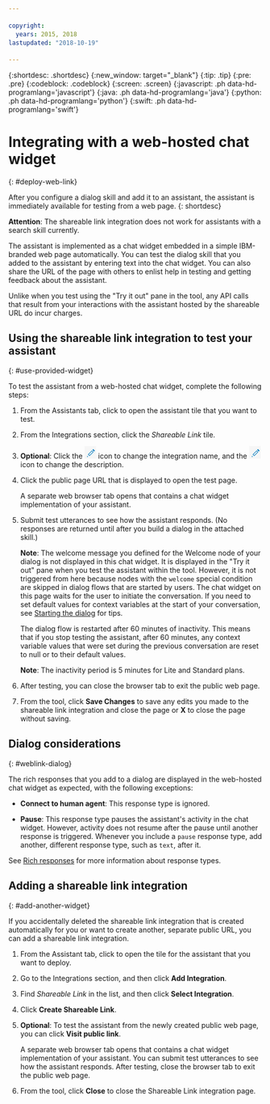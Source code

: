 ```yaml
---

copyright:
  years: 2015, 2018
lastupdated: "2018-10-19"

---
```


{:shortdesc: .shortdesc}
{:new_window: target="_blank"}
{:tip: .tip}
{:pre: .pre}
{:codeblock: .codeblock}
{:screen: .screen}
{:javascript: .ph data-hd-programlang='javascript'}
{:java: .ph data-hd-programlang='java'}
{:python: .ph data-hd-programlang='python'}
{:swift: .ph data-hd-programlang='swift'}

# Integrating with a web-hosted chat widget
{: #deploy-web-link}

After you configure a dialog skill and add it to an assistant, the assistant is immediately available for testing from a web page.
{: shortdesc}

**Attention**: The shareable link integration does not work for assistants with a search skill currently.

The assistant is implemented as a chat widget embedded in a simple IBM-branded web page automatically. You can test the dialog skill that you added to the assistant by entering text into the chat widget. You can also share the URL of the page with others to enlist help in testing and getting feedback about the assistant.

Unlike when you test using the "Try it out" pane in the tool, any API calls that result from your interactions with the assistant hosted by the shareable URL do incur charges.

## Using the shareable link integration to test your assistant
{: #use-provided-widget}

To test the assistant from a web-hosted chat widget, complete the following steps:

1.  From the Assistants tab, click to open the assistant tile that you want to test.

1.  From the Integrations section, click the *Shareable Link* tile.

1.  **Optional**: Click the ![Edit integration name](images/edit-integration.png) icon to change the integration name, and the ![Edit integration description](images/edit-integration.png) icon to change the description.

1.  Click the public page URL that is displayed to open the test page.

    A separate web browser tab opens that contains a chat widget implementation of your assistant.

1.  Submit test utterances to see how the assistant responds. (No responses are returned until after you build a dialog in the attached skill.)

    **Note**: The welcome message you defined for the Welcome node of your dialog is not displayed in this chat widget. It is displayed in the "Try it out" pane when you test the assistant within the tool. However, it is not triggered from here because nodes with the `welcome` special condition are skipped in dialog flows that are started by users. The chat widget on this page waits for the user to initiate the conversation. If you need to set default values for context variables at the start of your conversation, see [Starting the dialog](dialog-start.html) for tips.

    The dialog flow is restarted after 60 minutes of inactivity. This means that if you stop testing the assistant, after 60 minutes, any context variable values that were set during the previous conversation are reset to null or to their default values.

    **Note**: The inactivity period is 5 minutes for Lite and Standard plans.

1.  After testing, you can close the browser tab to exit the public web page.

1.  From the tool, click **Save Changes** to save any edits you made to the shareable link integration and close the page or **X** to close the page without saving.

## Dialog considerations
{: #weblink-dialog}

The rich responses that you add to a dialog are displayed in the web-hosted chat widget as expected, with the following exceptions:

- **Connect to human agent**: This response type is ignored.

- **Pause**: This response type pauses the assistant's activity in the chat widget. However, activity does not resume after the pause until another response is triggered. Whenever you include a `pause` response type, add another, different response type, such as `text`, after it.

See [Rich responses](dialog-overview.html#multimedia) for more information about response types.

## Adding a shareable link integration
{: #add-another-widget}

If you accidentally deleted the shareable link integration that is created automatically for you or want to create another, separate public URL, you can add a shareable link integration.

1.  From the Assistant tab, click to open the tile for the assistant that you want to deploy.

1.  Go to the Integrations section, and then click **Add Integration**.

1.  Find *Shareable Link* in the list, and then click **Select Integration**.

1.  Click **Create Shareable Link**.

1.  **Optional**: To test the assistant from the newly created public web page, you can click **Visit public link**.

    A separate web browser tab opens that contains a chat widget implementation of your assistant. You can submit test utterances to see how the assistant responds. After testing, close the browser tab to exit the public web page.

1.  From the tool, click **Close** to close the Shareable Link integration page.
